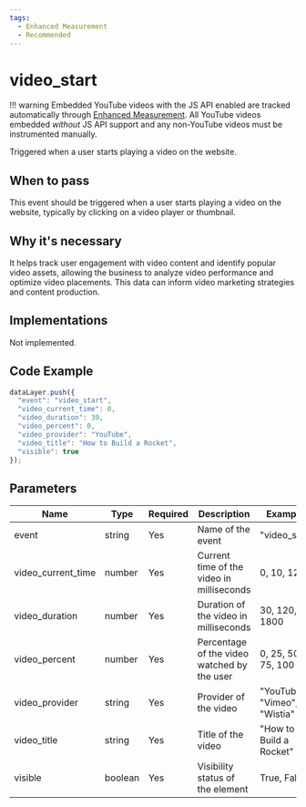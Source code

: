 ```yaml
---
tags:
  - Enhanced Measurement
  - Recommended
---
```


# video_start

!!! warning
    Embedded YouTube videos with the JS API enabled are tracked automatically through [Enhanced Measurement](https://support.google.com/analytics/answer/9216061?hl=en). All YouTube videos embedded *without* JS API support and any non-YouTube videos must be instrumented manually.

Triggered when a user starts playing a video on the website.

## When to pass
This event should be triggered when a user starts playing a video on the website, typically by clicking on a video player or thumbnail.

## Why it's necessary
It helps track user engagement with video content and identify popular video assets, allowing the business to analyze video performance and optimize video placements. This data can inform video marketing strategies and content production.

## Implementations
Not implemented.

## Code Example

```js
dataLayer.push({
  "event": "video_start",
  "video_current_time": 0,
  "video_duration": 30,
  "video_percent": 0,
  "video_provider": "YouTube",
  "video_title": "How to Build a Rocket",
  "visible": true
});
```

## Parameters

| Name | Type | Required | Description | Examples |
|------|------|----------|-------------|----------|
| event | string | Yes | Name of the event | "video_start" |
| video_current_time | number | Yes | Current time of the video in milliseconds | 0, 10, 120 |
| video_duration | number | Yes | Duration of the video in milliseconds | 30, 120, 1800 |
| video_percent | number | Yes | Percentage of the video watched by the user | 0, 25, 50, 75, 100 |
| video_provider | string | Yes | Provider of the video | "YouTube", "Vimeo", "Wistia" |
| video_title | string | Yes | Title of the video | "How to Build a Rocket" |
| visible | boolean | Yes | Visibility status of the element | True, False |
